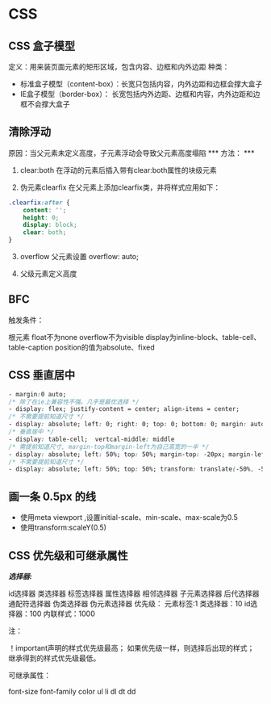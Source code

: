 # CSS
## CSS 盒子模型
定义：用来装页面元素的矩形区域，包含内容、边框和内外边距 种类：

- 标准盒子模型（content-box）：长宽只包括内容，内外边距和边框会撑大盒子
- IE盒子模型（border-box）： 长宽包括内外边距、边框和内容，内外边距和边框不会撑大盒子
## 清除浮动
原因：当父元素未定义高度，子元素浮动会导致父元素高度塌陷
*** 方法： ***
1. clear:both 在浮动的元素后插入带有clear:both属性的块级元素

2. 伪元素clearfix 在父元素上添加clearfix类，并将样式应用如下：
```css
.clearfix:after {
    content: '';
    height: 0;
    display: block;
    clear: both;
} 
```
3. overflow 父元素设置 overflow: auto;

4. 父级元素定义高度
## BFC
触发条件：

根元素
float不为none
overflow不为visible
display为inline-block、table-cell、table-caption
position的值为absolute、fixed
## CSS 垂直居中
```css
- margin:0 auto;
/* 除了在ie上兼容性不强。几乎是最优选择 */
- display: flex; justify-content = center; align-items = center;
/* 不需要提前知道尺寸 */
- display: absolute; left: 0; right: 0; top: 0; bottom: 0; margin: auto;
/* 垂直居中 */
- display: table-cell;  vertcal-middle: middle
/* 需提前知道尺寸, margin-top和margin-left为自己高宽的一半 */
- display: absolute; left: 50%; top: 50%; margin-top: -20px; margin-left: -40px
/* 不需要提前知道尺寸 */
- display: absolute; left: 50%; top: 50%; transform: translate(-50%, -50%);
```
## 画一条 0.5px 的线
- 使用meta viewport ,设置initial-scale、min-scale、max-scale为0.5
- 使用transform:scaleY(0.5)
## CSS 优先级和可继承属性
***选择器:***

id选择器
类选择器
标签选择器
属性选择器
相邻选择器
子元素选择器
后代选择器
通配符选择器
伪类选择器
伪元素选择器
优先级： 元素标签:1 类选择器：10 id选择器：100 内联样式：1000

注：

！important声明的样式优先级最高； 如果优先级一样，则选择后出现的样式； 继承得到的样式优先级最低。

可继承属性：

font-size
font-family
color
ul
li
dl
dt
dd